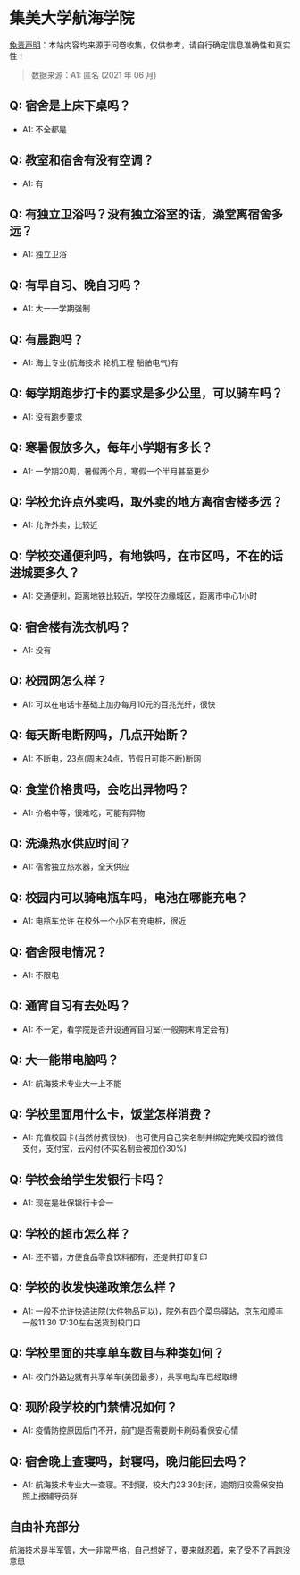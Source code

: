 # 集美大学航海学院

[免责声明](https://colleges.chat/#_3)：本站内容均来源于问卷收集，仅供参考，请自行确定信息准确性和真实性！

> 数据来源：A1: 匿名 (2021 年 06 月)

## Q: 宿舍是上床下桌吗？

- A1: 不全都是

## Q: 教室和宿舍有没有空调？

- A1: 有

## Q: 有独立卫浴吗？没有独立浴室的话，澡堂离宿舍多远？

- A1: 独立卫浴

## Q: 有早自习、晚自习吗？

- A1: 大一一学期强制

## Q: 有晨跑吗？

- A1: 海上专业(航海技术 轮机工程 船舶电气)有

## Q: 每学期跑步打卡的要求是多少公里，可以骑车吗？

- A1: 没有跑步要求

## Q: 寒暑假放多久，每年小学期有多长？

- A1: 一学期20周，暑假两个月，寒假一个半月甚至更少

## Q: 学校允许点外卖吗，取外卖的地方离宿舍楼多远？

- A1: 允许外卖，比较近

## Q: 学校交通便利吗，有地铁吗，在市区吗，不在的话进城要多久？

- A1: 交通便利，距离地铁比较近，学校在边缘城区，距离市中心1小时

## Q: 宿舍楼有洗衣机吗？

- A1: 没有

## Q: 校园网怎么样？

- A1: 可以在电话卡基础上加办每月10元的百兆光纤，很快

## Q: 每天断电断网吗，几点开始断？

- A1: 不断电，23点(周末24点，节假日可能不断)断网

## Q: 食堂价格贵吗，会吃出异物吗？

- A1: 价格中等，很难吃，可能有异物

## Q: 洗澡热水供应时间？

- A1: 宿舍独立热水器，全天供应

## Q: 校园内可以骑电瓶车吗，电池在哪能充电？

- A1: 电瓶车允许 在校外一个小区有充电桩，很近

## Q: 宿舍限电情况？

- A1: 不限电

## Q: 通宵自习有去处吗？

- A1: 不一定，看学院是否开设通宵自习室(一般期末肯定会有)

## Q: 大一能带电脑吗？

- A1: 航海技术专业大一上不能

## Q: 学校里面用什么卡，饭堂怎样消费？

- A1: 充值校园卡(当然付费很快)，也可使用自己实名制并绑定完美校园的微信支付，支付宝，云闪付(不实名制会被加价30%)

## Q: 学校会给学生发银行卡吗？

- A1: 现在是社保银行卡合一

## Q: 学校的超市怎么样？

- A1: 还不错，方便食品零食饮料都有，还提供打印复印

## Q: 学校的收发快递政策怎么样？

- A1: 一般不允许快递进院(大件物品可以)，院外有四个菜鸟驿站，京东和顺丰一般11:30 17:30左右送货到校门口

## Q: 学校里面的共享单车数目与种类如何？

- A1: 校门外路边就有共享单车(美团最多），共享电动车已经取缔

## Q: 现阶段学校的门禁情况如何？

- A1: 疫情防控原因后门不开，前门是否需要刷卡刷码看保安心情

## Q: 宿舍晚上查寝吗，封寝吗，晚归能回去吗？

- A1: 航海技术专业大一查寝。不封寝，校大门23:30封闭，逾期归校需保安拍照上报辅导员群

## 自由补充部分

航海技术是半军管，大一非常严格，自己想好了，要来就忍着，来了受不了再跑没意思